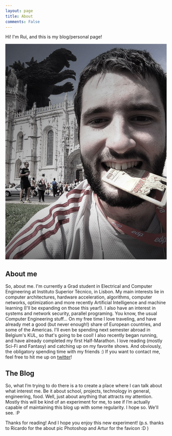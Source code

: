 ```yaml
---
layout: page
title: About
comments: False
---
```


<p class="message">
Hi! I'm Rui, and this is my blog/personal page!
</p>

![After my first half marathon!.](/assets/rui.jpg)

## About me

So, about me.
I'm currently a Grad student in Electrical and Computer Engineering at Instituto Superior Técnico, in Lisbon. My main interests lie in computer architectures, hardware acceleration, algorithms, computer networks, optimization and more recently Artificial Intelligence and machine learning (I'll be expanding on those this year!). I also have an interest in systems and network security, parallel programing. You know, the usual Computer Engineering stuff...
On my free time I love traveling, and have already met a good (but never enough!) share of European countries, and some of the Americas. I'll even be spending next semester abroad in Belgium's KUL, so that's going to be cool! I also recently began running, and have already completed my first Half-Marathon. I love reading (mostly Sci-Fi and Fantasy) and catching up on my favorite shows. And obviously, the obligatory spending time with my friends :)
If you want to contact me, feel free to hit me up on 
<a href = "twitter.com/rui278">twitter</a>!

## The Blog

So, what I’m trying to do there is a to create a place where I can talk about what interest me. Be it about school, projects, technology in general, engineering, food. Well, just about anything that attracts my attention.
Mostly this will be kind of an experiment for me, to see if I’m actually capable of maintaining this blog up with some regularity. I hope so. We'll see. :P


Thanks for reading! And I hope you enjoy this new experiment!
(p.s. thanks to Ricardo for the about pic Photoshop and Artur for the favicon :D )


